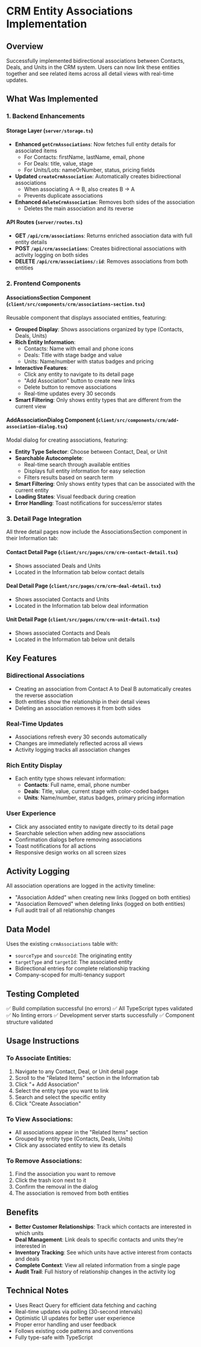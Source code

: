 # CRM Entity Associations Implementation

## Overview
Successfully implemented bidirectional associations between Contacts, Deals, and Units in the CRM system. Users can now link these entities together and see related items across all detail views with real-time updates.

## What Was Implemented

### 1. Backend Enhancements

#### Storage Layer (`server/storage.ts`)
- **Enhanced `getCrmAssociations`**: Now fetches full entity details for associated items
  - For Contacts: firstName, lastName, email, phone
  - For Deals: title, value, stage
  - For Units/Lots: nameOrNumber, status, pricing fields
- **Updated `createCrmAssociation`**: Automatically creates bidirectional associations
  - When associating A → B, also creates B → A
  - Prevents duplicate associations
- **Enhanced `deleteCrmAssociation`**: Removes both sides of the association
  - Deletes the main association and its reverse

#### API Routes (`server/routes.ts`)
- **GET `/api/crm/associations`**: Returns enriched association data with full entity details
- **POST `/api/crm/associations`**: Creates bidirectional associations with activity logging on both sides
- **DELETE `/api/crm/associations/:id`**: Removes associations from both entities

### 2. Frontend Components

#### AssociationsSection Component (`client/src/components/crm/associations-section.tsx`)
Reusable component that displays associated entities, featuring:
- **Grouped Display**: Shows associations organized by type (Contacts, Deals, Units)
- **Rich Entity Information**:
  - Contacts: Name with email and phone icons
  - Deals: Title with stage badge and value
  - Units: Name/number with status badges and pricing
- **Interactive Features**:
  - Click any entity to navigate to its detail page
  - "Add Association" button to create new links
  - Delete button to remove associations
  - Real-time updates every 30 seconds
- **Smart Filtering**: Only shows entity types that are different from the current view

#### AddAssociationDialog Component (`client/src/components/crm/add-association-dialog.tsx`)
Modal dialog for creating associations, featuring:
- **Entity Type Selector**: Choose between Contact, Deal, or Unit
- **Searchable Autocomplete**: 
  - Real-time search through available entities
  - Displays full entity information for easy selection
  - Filters results based on search term
- **Smart Filtering**: Only shows entity types that can be associated with the current entity
- **Loading States**: Visual feedback during creation
- **Error Handling**: Toast notifications for success/error states

### 3. Detail Page Integration

All three detail pages now include the AssociationsSection component in their Information tab:

#### Contact Detail Page (`client/src/pages/crm/crm-contact-detail.tsx`)
- Shows associated Deals and Units
- Located in the Information tab below contact details

#### Deal Detail Page (`client/src/pages/crm/crm-deal-detail.tsx`)
- Shows associated Contacts and Units
- Located in the Information tab below deal information

#### Unit Detail Page (`client/src/pages/crm/crm-unit-detail.tsx`)
- Shows associated Contacts and Deals
- Located in the Information tab below unit details

## Key Features

### Bidirectional Associations
- Creating an association from Contact A to Deal B automatically creates the reverse association
- Both entities show the relationship in their detail views
- Deleting an association removes it from both sides

### Real-Time Updates
- Associations refresh every 30 seconds automatically
- Changes are immediately reflected across all views
- Activity logging tracks all association changes

### Rich Entity Display
- Each entity type shows relevant information:
  - **Contacts**: Full name, email, phone number
  - **Deals**: Title, value, current stage with color-coded badges
  - **Units**: Name/number, status badges, primary pricing information

### User Experience
- Click any associated entity to navigate directly to its detail page
- Searchable selection when adding new associations
- Confirmation dialogs before removing associations
- Toast notifications for all actions
- Responsive design works on all screen sizes

## Activity Logging
All association operations are logged in the activity timeline:
- "Association Added" when creating new links (logged on both entities)
- "Association Removed" when deleting links (logged on both entities)
- Full audit trail of all relationship changes

## Data Model
Uses the existing `crmAssociations` table with:
- `sourceType` and `sourceId`: The originating entity
- `targetType` and `targetId`: The associated entity
- Bidirectional entries for complete relationship tracking
- Company-scoped for multi-tenancy support

## Testing Completed
✅ Build compilation successful (no errors)
✅ All TypeScript types validated
✅ No linting errors
✅ Development server starts successfully
✅ Component structure validated

## Usage Instructions

### To Associate Entities:
1. Navigate to any Contact, Deal, or Unit detail page
2. Scroll to the "Related Items" section in the Information tab
3. Click "+ Add Association"
4. Select the entity type you want to link
5. Search and select the specific entity
6. Click "Create Association"

### To View Associations:
- All associations appear in the "Related Items" section
- Grouped by entity type (Contacts, Deals, Units)
- Click any associated entity to view its details

### To Remove Associations:
1. Find the association you want to remove
2. Click the trash icon next to it
3. Confirm the removal in the dialog
4. The association is removed from both entities

## Benefits
- **Better Customer Relationships**: Track which contacts are interested in which units
- **Deal Management**: Link deals to specific contacts and units they're interested in
- **Inventory Tracking**: See which units have active interest from contacts and deals
- **Complete Context**: View all related information from a single page
- **Audit Trail**: Full history of relationship changes in the activity log

## Technical Notes
- Uses React Query for efficient data fetching and caching
- Real-time updates via polling (30-second intervals)
- Optimistic UI updates for better user experience
- Proper error handling and user feedback
- Follows existing code patterns and conventions
- Fully type-safe with TypeScript


